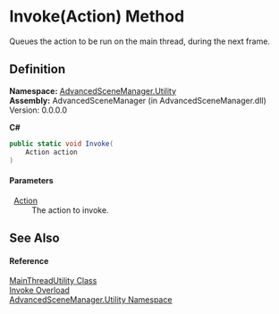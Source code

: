 # Invoke(Action) Method


Queues the action to be run on the main thread, during the next frame.



## Definition
**Namespace:** <a href="N_AdvancedSceneManager_Utility">AdvancedSceneManager.Utility</a>  
**Assembly:** AdvancedSceneManager (in AdvancedSceneManager.dll) Version: 0.0.0.0

**C#**
``` C#
public static void Invoke(
	Action action
)
```



#### Parameters
<dl><dt>  <a href="https://learn.microsoft.com/dotnet/api/system.action" target="_blank" rel="noopener noreferrer">Action</a></dt><dd>The action to invoke.</dd></dl>

## See Also


#### Reference
<a href="T_AdvancedSceneManager_Utility_MainThreadUtility">MainThreadUtility Class</a>  
<a href="Overload_AdvancedSceneManager_Utility_MainThreadUtility_Invoke">Invoke Overload</a>  
<a href="N_AdvancedSceneManager_Utility">AdvancedSceneManager.Utility Namespace</a>  
